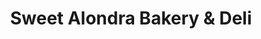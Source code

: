 ---
title: "Sweet Alondra Bakery & Deli"
url: /winchester/sweet-alondra-bakery-and-deli/
shop: bakery
---